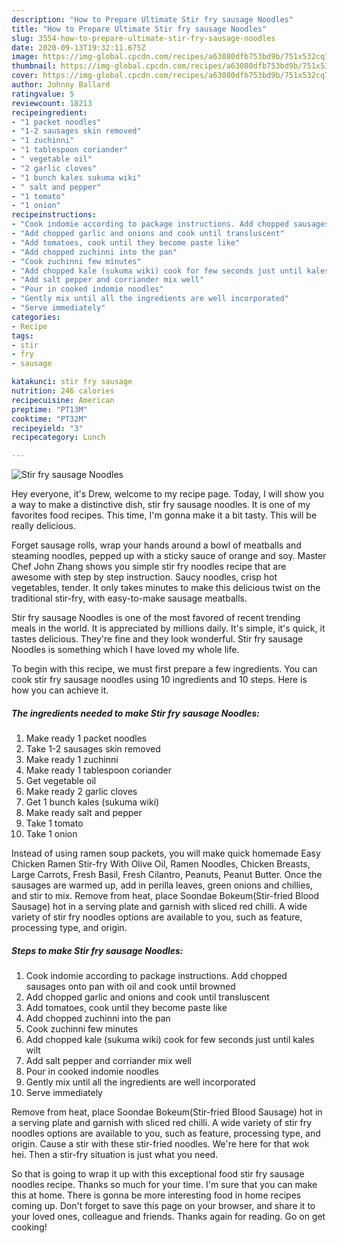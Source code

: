```yaml
---
description: "How to Prepare Ultimate Stir fry sausage Noodles"
title: "How to Prepare Ultimate Stir fry sausage Noodles"
slug: 3554-how-to-prepare-ultimate-stir-fry-sausage-noodles
date: 2020-09-13T19:32:11.675Z
image: https://img-global.cpcdn.com/recipes/a63080dfb753bd9b/751x532cq70/stir-fry-sausage-noodles-recipe-main-photo.jpg
thumbnail: https://img-global.cpcdn.com/recipes/a63080dfb753bd9b/751x532cq70/stir-fry-sausage-noodles-recipe-main-photo.jpg
cover: https://img-global.cpcdn.com/recipes/a63080dfb753bd9b/751x532cq70/stir-fry-sausage-noodles-recipe-main-photo.jpg
author: Johnny Ballard
ratingvalue: 5
reviewcount: 18213
recipeingredient:
- "1 packet noodles"
- "1-2 sausages skin removed"
- "1 zuchinni"
- "1 tablespoon coriander"
- " vegetable oil"
- "2 garlic cloves"
- "1 bunch kales sukuma wiki"
- " salt and pepper"
- "1 tomato"
- "1 onion"
recipeinstructions:
- "Cook indomie according to package instructions. Add chopped sausages onto pan with oil and cook until browned"
- "Add chopped garlic and onions and cook until transluscent"
- "Add tomatoes, cook until they become paste like"
- "Add chopped zuchinni into the pan"
- "Cook zuchinni few minutes"
- "Add chopped kale (sukuma wiki) cook for few seconds just until kales wilt"
- "Add salt pepper and corriander mix well"
- "Pour in cooked indomie noodles"
- "Gently mix until all the ingredients are well incorporated"
- "Serve immediately"
categories:
- Recipe
tags:
- stir
- fry
- sausage

katakunci: stir fry sausage 
nutrition: 246 calories
recipecuisine: American
preptime: "PT13M"
cooktime: "PT32M"
recipeyield: "3"
recipecategory: Lunch

---
```



![Stir fry sausage Noodles](https://img-global.cpcdn.com/recipes/a63080dfb753bd9b/751x532cq70/stir-fry-sausage-noodles-recipe-main-photo.jpg)

Hey everyone, it's Drew, welcome to my recipe page. Today, I will show you a way to make a distinctive dish, stir fry sausage noodles. It is one of my favorites food recipes. This time, I'm gonna make it a bit tasty. This will be really delicious.

Forget sausage rolls, wrap your hands around a bowl of meatballs and steaming noodles, pepped up with a sticky sauce of orange and soy. Master Chef John Zhang shows you simple stir fry noodles recipe that are awesome with step by step instruction. Saucy noodles, crisp hot vegetables, tender. It only takes minutes to make this delicious twist on the traditional stir-fry, with easy-to-make sausage meatballs.

Stir fry sausage Noodles is one of the most favored of recent trending meals in the world. It is appreciated by millions daily. It's simple, it's quick, it tastes delicious. They're fine and they look wonderful. Stir fry sausage Noodles is something which I have loved my whole life.


To begin with this recipe, we must first prepare a few ingredients. You can cook stir fry sausage noodles using 10 ingredients and 10 steps. Here is how you can achieve it.

<!--inarticleads1-->

##### The ingredients needed to make Stir fry sausage Noodles:

1. Make ready 1 packet noodles
1. Take 1-2 sausages skin removed
1. Make ready 1 zuchinni
1. Make ready 1 tablespoon coriander
1. Get  vegetable oil
1. Make ready 2 garlic cloves
1. Get 1 bunch kales (sukuma wiki)
1. Make ready  salt and pepper
1. Take 1 tomato
1. Take 1 onion


Instead of using ramen soup packets, you will make quick homemade Easy Chicken Ramen Stir-fry With Olive Oil, Ramen Noodles, Chicken Breasts, Large Carrots, Fresh Basil, Fresh Cilantro, Peanuts, Peanut Butter. Once the sausages are warmed up, add in perilla leaves, green onions and chillies, and stir to mix. Remove from heat, place Soondae Bokeum(Stir-fried Blood Sausage) hot in a serving plate and garnish with sliced red chilli. A wide variety of stir fry noodles options are available to you, such as feature, processing type, and origin. 

<!--inarticleads2-->

##### Steps to make Stir fry sausage Noodles:

1. Cook indomie according to package instructions. Add chopped sausages onto pan with oil and cook until browned
1. Add chopped garlic and onions and cook until transluscent
1. Add tomatoes, cook until they become paste like
1. Add chopped zuchinni into the pan
1. Cook zuchinni few minutes
1. Add chopped kale (sukuma wiki) cook for few seconds just until kales wilt
1. Add salt pepper and corriander mix well
1. Pour in cooked indomie noodles
1. Gently mix until all the ingredients are well incorporated
1. Serve immediately


Remove from heat, place Soondae Bokeum(Stir-fried Blood Sausage) hot in a serving plate and garnish with sliced red chilli. A wide variety of stir fry noodles options are available to you, such as feature, processing type, and origin. Cause a stir with these stir-fried noodles. We&#39;re here for that wok hei. Then a stir-fry situation is just what you need. 

So that is going to wrap it up with this exceptional food stir fry sausage noodles recipe. Thanks so much for your time. I'm sure that you can make this at home. There is gonna be more interesting food in home recipes coming up. Don't forget to save this page on your browser, and share it to your loved ones, colleague and friends. Thanks again for reading. Go on get cooking!
